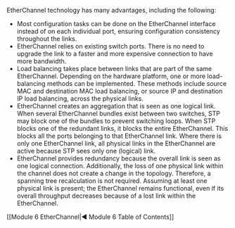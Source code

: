EtherChannel technology has many advantages, including the following:

- Most configuration tasks can be done on the EtherChannel interface instead of on each individual port, ensuring configuration consistency throughout the links.
- EtherChannel relies on existing switch ports. There is no need to upgrade the link to a faster and more expensive connection to have more bandwidth.
- Load balancing takes place between links that are part of the same EtherChannel. Depending on the hardware platform, one or more load-balancing methods can be implemented. These methods include source MAC and destination MAC load balancing, or source IP and destination IP load balancing, across the physical links.
- EtherChannel creates an aggregation that is seen as one logical link. When several EtherChannel bundles exist between two switches, STP may block one of the bundles to prevent switching loops. When STP blocks one of the redundant links, it blocks the entire EtherChannel. This blocks all the ports belonging to that EtherChannel link. Where there is only one EtherChannel link, all physical links in the EtherChannel are active because STP sees only one (logical) link.
- EtherChannel provides redundancy because the overall link is seen as one logical connection. Additionally, the loss of one physical link within the channel does not create a change in the topology. Therefore, a spanning tree recalculation is not required. Assuming at least one physical link is present; the EtherChannel remains functional, even if its overall throughput decreases because of a lost link within the EtherChannel.

[[Module 6 EtherChannel|◀ Module 6 Table of Contents]]